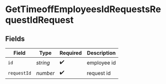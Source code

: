 # GetTimeoffEmployeesIdRequestsRequestIdRequest


## Fields

| Field              | Type               | Required           | Description        |
| ------------------ | ------------------ | ------------------ | ------------------ |
| `id`               | *string*           | :heavy_check_mark: | employee id        |
| `requestId`        | *number*           | :heavy_check_mark: | request id         |